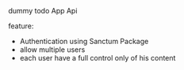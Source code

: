 <div>dummy todo App Api</div>
<p> feature:</p>
<ul>
  <li>Authentication using Sanctum Package </li>
 <li>allow multiple users </li>
 <li>each user have a full control only of his content</li>
</ul>
